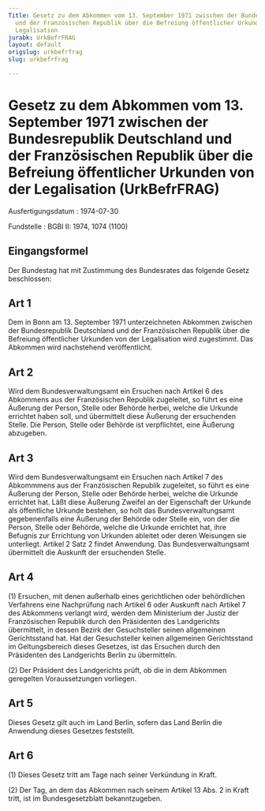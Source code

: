 ```yaml
---
Title: Gesetz zu dem Abkommen vom 13. September 1971 zwischen der Bundesrepublik Deutschland
  und der Französischen Republik über die Befreiung öffentlicher Urkunden von der
  Legalisation
jurabk: UrkBefrFRAG
layout: default
origslug: urkbefrfrag
slug: urkbefrfrag

---
```


# Gesetz zu dem Abkommen vom 13. September 1971 zwischen der Bundesrepublik Deutschland und der Französischen Republik über die Befreiung öffentlicher Urkunden von der Legalisation (UrkBefrFRAG)

Ausfertigungsdatum
:   1974-07-30

Fundstelle
:   BGBl II: 1974, 1074 (1100)



## Eingangsformel

Der Bundestag hat mit Zustimmung des Bundesrates das folgende Gesetz beschlossen:


## Art 1

Dem in Bonn am 13. September 1971 unterzeichneten Abkommen zwischen der Bundesrepublik Deutschland und der Französischen Republik über die Befreiung öffentlicher Urkunden von der Legalisation wird zugestimmt. Das Abkommen wird nachstehend veröffentlicht.


## Art 2

Wird dem Bundesverwaltungsamt ein Ersuchen nach Artikel 6 des Abkommens aus der Französischen Republik zugeleitet, so führt es eine Äußerung der Person, Stelle oder Behörde herbei, welche die Urkunde errichtet haben soll, und übermittelt diese Äußerung der ersuchenden Stelle. Die Person, Stelle oder Behörde ist verpflichtet, eine Äußerung abzugeben.


## Art 3

Wird dem Bundesverwaltungsamt ein Ersuchen nach Artikel 7 des Abkommmens aus der Französischen Republik zugeleitet, so führt es eine Äußerung der Person, Stelle oder Behörde herbei, welche die Urkunde errichtet hat. Läßt diese Äußerung Zweifel an der Eigenschaft der Urkunde als öffentliche Urkunde bestehen, so holt das Bundesverwaltungsamt gegebenenfalls eine Äußerung der Behörde oder Stelle ein, von der die Person, Stelle oder Behörde, welche die Urkunde errichtet hat, ihre Befugnis zur Errichtung von Urkunden ableitet oder deren Weisungen sie unterliegt. Artikel 2 Satz 2 findet Anwendung. Das Bundesverwaltungsamt übermittelt die Auskunft der ersuchenden Stelle.


## Art 4

(1) Ersuchen, mit denen außerhalb eines gerichtlichen oder behördlichen Verfahrens eine Nachprüfung nach Artikel 6 oder Auskunft nach Artikel 7 des Abkommens verlangt wird, werden dem Ministerium der Justiz der Französischen Republik durch den Präsidenten des Landgerichts übermittelt, in dessen Bezirk der Gesuchsteller seinen allgemeinen Gerichtsstand hat. Hat der Gesuchsteller keinen allgemeinen Gerichtsstand im Geltungsbereich dieses Gesetzes, ist das Ersuchen durch den Präsidenten des Landgerichts Berlin zu übermitteln.

(2) Der Präsident des Landgerichts prüft, ob die in dem Abkommen geregelten Voraussetzungen vorliegen.


## Art 5

Dieses Gesetz gilt auch im Land Berlin, sofern das Land Berlin die Anwendung dieses Gesetzes feststellt.


## Art 6

(1) Dieses Gesetz tritt am Tage nach seiner Verkündung in Kraft.

(2) Der Tag, an dem das Abkommen nach seinem Artikel 13 Abs. 2 in Kraft tritt, ist im Bundesgesetzblatt bekanntzugeben.

